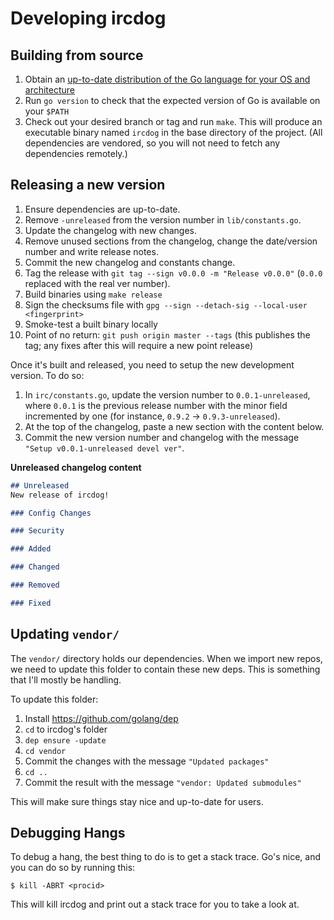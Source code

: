 # Developing ircdog

## Building from source

1. Obtain an [up-to-date distribution of the Go language for your OS and architecture](https://go.dev/dl)
1. Run `go version` to check that the expected version of Go is available on your `$PATH`
1. Check out your desired branch or tag and run `make`. This will produce an executable binary named `ircdog` in the base directory of the project. (All dependencies are vendored, so you will not need to fetch any dependencies remotely.)

## Releasing a new version

1. Ensure dependencies are up-to-date.
1. Remove `-unreleased` from the version number in `lib/constants.go`.
1. Update the changelog with new changes.
1. Remove unused sections from the changelog, change the date/version number and write release notes.
1. Commit the new changelog and constants change.
1. Tag the release with `git tag --sign v0.0.0 -m "Release v0.0.0"` (`0.0.0` replaced with the real ver number).
1. Build binaries using `make release`
1. Sign the checksums file with `gpg --sign --detach-sig --local-user <fingerprint>`
1. Smoke-test a built binary locally
1. Point of no return: `git push origin master --tags` (this publishes the tag; any fixes after this will require a new point release)

Once it's built and released, you need to setup the new development version. To do so:

1. In `irc/constants.go`, update the version number to `0.0.1-unreleased`, where `0.0.1` is the previous release number with the minor field incremented by one (for instance, `0.9.2` -> `0.9.3-unreleased`).
2. At the top of the changelog, paste a new section with the content below.
3. Commit the new version number and changelog with the message `"Setup v0.0.1-unreleased devel ver"`.

**Unreleased changelog content**

```md
## Unreleased
New release of ircdog!

### Config Changes

### Security

### Added

### Changed

### Removed

### Fixed
```



## Updating `vendor/`

The `vendor/` directory holds our dependencies. When we import new repos, we need to update this folder to contain these new deps. This is something that I'll mostly be handling.

To update this folder:

1. Install https://github.com/golang/dep
2. `cd` to ircdog's folder
3. `dep ensure -update`
4. `cd vendor`
5. Commit the changes with the message `"Updated packages"`
6. `cd ..`
4. Commit the result with the message `"vendor: Updated submodules"`

This will make sure things stay nice and up-to-date for users.


## Debugging Hangs

To debug a hang, the best thing to do is to get a stack trace. Go's nice, and you can do so by running this:

    $ kill -ABRT <procid>

This will kill ircdog and print out a stack trace for you to take a look at.
